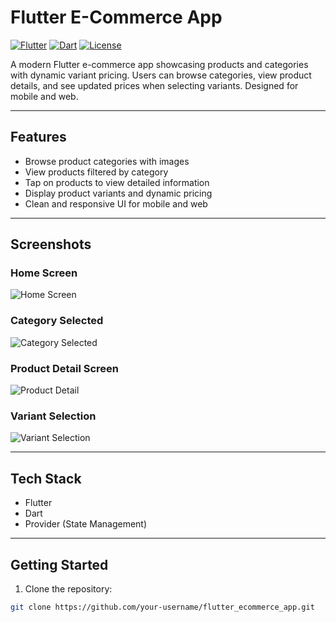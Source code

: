 # Flutter E-Commerce App

[![Flutter](https://img.shields.io/badge/Flutter-3.13-blue?logo=flutter&logoColor=white)](https://flutter.dev/)
[![Dart](https://img.shields.io/badge/Dart-3.2-blue?logo=dart&logoColor=white)](https://dart.dev/)
[![License](https://img.shields.io/badge/License-MIT-green)](LICENSE)

A modern Flutter e-commerce app showcasing products and categories with dynamic variant pricing. Users can browse categories, view product details, and see updated prices when selecting variants. Designed for mobile and web.

---

## **Features**

- Browse product categories with images  
- View products filtered by category  
- Tap on products to view detailed information  
- Display product variants and dynamic pricing  
- Clean and responsive UI for mobile and web  

---

## **Screenshots**

### Home Screen
![Home Screen](screenshots/home_screen.png)

### Category Selected
![Category Selected](screenshots/category_selected.png)

### Product Detail Screen
![Product Detail](screenshots/product_detail.png)

### Variant Selection
![Variant Selection](screenshots/variant_selection.png)

---

## **Tech Stack**

- Flutter  
- Dart  
- Provider (State Management)

---

## **Getting Started**

1. Clone the repository:  
```bash
git clone https://github.com/your-username/flutter_ecommerce_app.git
